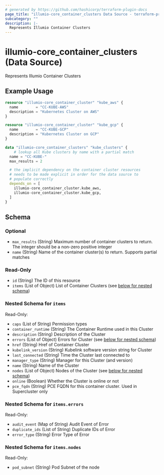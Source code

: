 ```yaml
---
# generated by https://github.com/hashicorp/terraform-plugin-docs
page_title: "illumio-core_container_clusters Data Source - terraform-provider-illumio-core"
subcategory: ""
description: |-
  Represents Illumio Container Clusters
---
```


# illumio-core_container_clusters (Data Source)

Represents Illumio Container Clusters

## Example Usage

```terraform
resource "illumio-core_container_cluster" "kube_aws" {
  name        = "CC-KUBE-AWS"
  description = "Kubernetes Cluster on AWS"
}

resource "illumio-core_container_cluster" "kube_gcp" {
  name        = "CC-KUBE-GCP"
  description = "Kubernetes Cluster on GCP"
}

data "illumio-core_container_clusters" "kube_clusters" {
	# lookup all Kube clusters by name with a partial match
  name = "CC-KUBE-"
  max_results = 2

  # the implicit dependency on the container cluster resources
  # needs to be made explicit in order for the data source to
  # populate correctly
  depends_on = [
    illumio-core_container_cluster.kube_aws,
    illumio-core_container_cluster.kube_gcp,
  ]
}
```

<!-- schema generated by tfplugindocs -->
## Schema

### Optional

- `max_results` (String) Maximum number of container clusters to return. The integer should be a non-zero positive integer
- `name` (String) Name of the container cluster(s) to return. Supports partial matches

### Read-Only

- `id` (String) The ID of this resource
- `items` (List of Object) List of Container Clusters (see [below for nested schema](#nestedatt--items))

<a id="nestedatt--items"></a>
### Nested Schema for `items`

Read-Only:

- `caps` (List of String) Permission types
- `container_runtime` (String) The Container Runtime used in this Cluster
- `description` (String) Description of the Cluster
- `errors` (List of Object) Errors for Cluster (see [below for nested schema](#nestedobjatt--items--errors))
- `href` (String) Href of Container Cluster
- `kubelink_version` (String) Kubelink software version string for Cluster
- `last_connected` (String) Time the Cluster last connected to
- `manager_type` (String) Manager for this Cluster (and version)
- `name` (String) Name of the Cluster
- `nodes` (List of Object) Nodes of the Cluster (see [below for nested schema](#nestedobjatt--items--nodes))
- `online` (Boolean) Whether the Cluster is online or not
- `pce_fqdn` (String) PCE FQDN for this container cluster. Used in Supercluster only

<a id="nestedobjatt--items--errors"></a>
### Nested Schema for `items.errors`

Read-Only:

- `audit_event` (Map of String) Audit Event of Error
- `duplicate_ids` (List of String) Duplicate IDs of Error
- `error_type` (String) Error Type of Error


<a id="nestedobjatt--items--nodes"></a>
### Nested Schema for `items.nodes`

Read-Only:

- `pod_subnet` (String) Pod Subnet of the node


